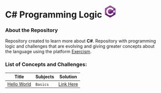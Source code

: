 # C# Programming Logic <img src="https://raw.githubusercontent.com/devicons/devicon/master/icons/csharp/csharp-original.svg" alt="csharp" width="40" height="40"/>
### About the Repository

Repository created to learn more about **C#**. Repository with programming logic and challenges that are evolving and
giving greater concepts about the language using the platform [Exercism](https://exercism.org/).

### List of Concepts and Challenges:

| Title                      | Subjects                                | Solution                               | 
|----------------------------|-----------------------------------------|----------------------------------------|
| [Hello World](hello-world) | `Basics`                                | [Link Here](hello-world/HelloWorld.cs) |
